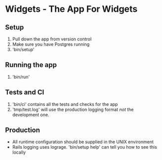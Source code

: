 # Widgets - The App For Widgets

## Setup

1. Pull down the app from version control
2. Make sure you have Postgres running
3. 'bin/setup'

## Running the app

1. 'bin/run'

## Tests and CI
1. 'bin/ci' contains all the tests and checks for the app
2. 'tmp/test.log' will use the production logging format *not* the development one.

## Production

* All runtime configuration should be supplied in the UNIX environment
* Rails logging uses lograge. 'bin/setup help' can tell you how to see this locally